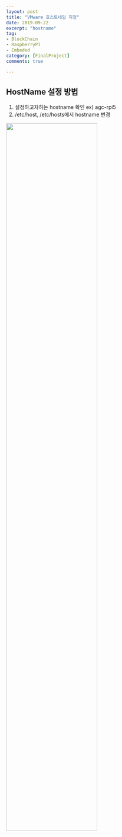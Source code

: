 ```yaml
---
layout: post
title: "VMware 호스트네임 지정"
date: 2019-09-22
excerpt: "hostname"
tag:
- BlockChain
- RaspberryPI
- Embeded
category: [FinalProject]
comments: true

---
```


## HostName 설정 방법

1. 설정하고자하는 hostname 확인 ex) agc-rpi5
2. /etc/host, /etc/hosts에서 hostname 변경

<img src = "https://traveloving2030.github.io/jiwon/assets/img/post/hostname.PNG" width = "70%" />

